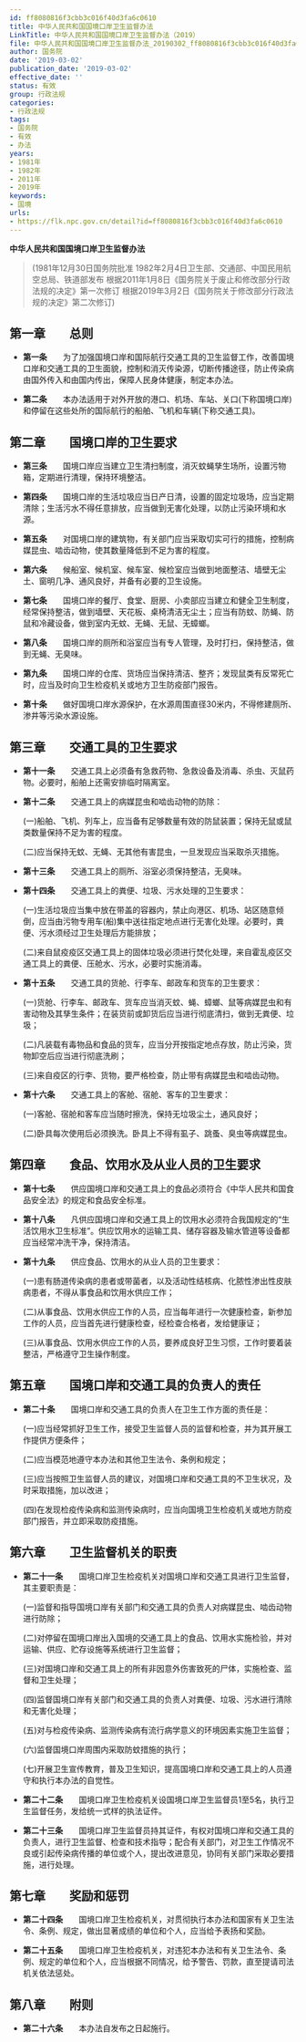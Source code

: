 ```yaml
---
id: ff8080816f3cbb3c016f40d3fa6c0610
title: 中华人民共和国国境口岸卫生监督办法
LinkTitle: 中华人民共和国国境口岸卫生监督办法（2019）
file: 中华人民共和国国境口岸卫生监督办法_20190302_ff8080816f3cbb3c016f40d3fa6c0610.docx
author: 国务院
date: '2019-03-02'
publication_date: '2019-03-02'
effective_date: ''
status: 有效
group: 行政法规
categories:
- 行政法规
tags:
- 国务院
- 有效
- 办法
years:
- 1981年
- 1982年
- 2011年
- 2019年
keywords:
- 国境
urls:
- https://flk.npc.gov.cn/detail?id=ff8080816f3cbb3c016f40d3fa6c0610
---
```


**中华人民共和国国境口岸卫生监督办法**

> (1981年12月30日国务院批准 1982年2月4日卫生部、交通部、中国民用航空总局、铁道部发布 根据2011年1月8日《国务院关于废止和修改部分行政法规的决定》第一次修订 根据2019年3月2日《国务院关于修改部分行政法规的决定》第二次修订)

## 第一章　　总则

- **第一条**　　为了加强国境口岸和国际航行交通工具的卫生监督工作，改善国境口岸和交通工具的卫生面貌，控制和消灭传染源，切断传播途径，防止传染病由国外传入和由国内传出，保障人民身体健康，制定本办法。

- **第二条**　　本办法适用于对外开放的港口、机场、车站、关口(下称国境口岸)和停留在这些处所的国际航行的船舶、飞机和车辆(下称交通工具)。

## 第二章　　国境口岸的卫生要求

- **第三条**　　国境口岸应当建立卫生清扫制度，消灭蚊蝇孳生场所，设置污物箱，定期进行清理，保持环境整洁。

- **第四条**　　国境口岸的生活垃圾应当日产日清，设置的固定垃圾场，应当定期清除；生活污水不得任意排放，应当做到无害化处理，以防止污染环境和水源。

- **第五条**　　对国境口岸的建筑物，有关部门应当采取切实可行的措施，控制病媒昆虫、啮齿动物，使其数量降低到不足为害的程度。

- **第六条**　　候船室、候机室、候车室、候检室应当做到地面整洁、墙壁无尘土、窗明几净、通风良好，并备有必要的卫生设施。

- **第七条**　　国境口岸的餐厅、食堂、厨房、小卖部应当建立和健全卫生制度，经常保持整洁，做到墙壁、天花板、桌椅清洁无尘土；应当有防蚊、防蝇、防鼠和冷藏设备，做到室内无蚊、无蝇、无鼠、无蟑螂。

- **第八条**　　国境口岸的厕所和浴室应当有专人管理，及时打扫，保持整洁，做到无蝇、无臭味。

- **第九条**　　国境口岸的仓库、货场应当保持清洁、整齐；发现鼠类有反常死亡时，应当及时向卫生检疫机关或地方卫生防疫部门报告。

- **第十条**　　做好国境口岸水源保护，在水源周围直径30米内，不得修建厕所、渗井等污染水源设施。

## 第三章　　交通工具的卫生要求

- **第十一条**　　交通工具上必须备有急救药物、急救设备及消毒、杀虫、灭鼠药物。必要时，船舶上还需安排临时隔离室。

- **第十二条**　　交通工具上的病媒昆虫和啮齿动物的防除：

  (一)船舶、飞机、列车上，应当备有足够数量有效的防鼠装置；保持无鼠或鼠类数量保持不足为害的程度。

  (二)应当保持无蚊、无蝇、无其他有害昆虫，一旦发现应当采取杀灭措施。

- **第十三条**　　交通工具上的厕所、浴室必须保持整洁，无臭味。

- **第十四条**　　交通工具上的粪便、垃圾、污水处理的卫生要求：

  (一)生活垃圾应当集中放在带盖的容器内，禁止向港区、机场、站区随意倾倒，应当由污物专用车(船)集中送往指定地点进行无害化处理。必要时，粪便、污水须经过卫生处理后方能排放；

  (二)来自鼠疫疫区交通工具上的固体垃圾必须进行焚化处理，来自霍乱疫区交通工具上的粪便、压舱水、污水，必要时实施消毒。

- **第十五条**　　交通工具的货舱、行李车、邮政车和货车的卫生要求：

  (一)货舱、行李车、邮政车、货车应当消灭蚊、蝇、蟑螂、鼠等病媒昆虫和有害动物及其孳生条件；在装货前或卸货后应当进行彻底清扫，做到无粪便、垃圾；

  (二)凡装载有毒物品和食品的货车，应当分开按指定地点存放，防止污染，货物卸空后应当进行彻底洗刷；

  (三)来自疫区的行李、货物，要严格检查，防止带有病媒昆虫和啮齿动物。

- **第十六条**　　交通工具上的客舱、宿舱、客车的卫生要求：

  (一)客舱、宿舱和客车应当随时擦洗，保持无垃圾尘土，通风良好；

  (二)卧具每次使用后必须换洗。卧具上不得有虱子、跳蚤、臭虫等病媒昆虫。

## 第四章　　食品、饮用水及从业人员的卫生要求

- **第十七条**　　供应国境口岸和交通工具上的食品必须符合《中华人民共和国食品安全法》的规定和食品安全标准。

- **第十八条**　　凡供应国境口岸和交通工具上的饮用水必须符合我国规定的“生活饮用水卫生标准”。供应饮用水的运输工具、储存容器及输水管道等设备都应当经常冲洗干净，保持清洁。

- **第十九条**　　供应食品、饮用水的从业人员的卫生要求：

  (一)患有肠道传染病的患者或带菌者，以及活动性结核病、化脓性渗出性皮肤病患者，不得从事食品和饮用水供应工作；

  (二)从事食品、饮用水供应工作的人员，应当每年进行一次健康检查，新参加工作的人员，应当首先进行健康检查，经检查合格者，发给健康证；

  (三)从事食品、饮用水供应工作的人员，要养成良好卫生习惯，工作时要着装整洁，严格遵守卫生操作制度。

## 第五章　　国境口岸和交通工具的负责人的责任

- **第二十条**　　国境口岸和交通工具的负责人在卫生工作方面的责任是：

  (一)应当经常抓好卫生工作，接受卫生监督人员的监督和检查，并为其开展工作提供方便条件；

  (二)应当模范地遵守本办法和其他卫生法令、条例和规定；

  (三)应当按照卫生监督人员的建议，对国境口岸和交通工具的不卫生状况，及时采取措施，加以改进；

  (四)在发现检疫传染病和监测传染病时，应当向国境卫生检疫机关或地方防疫部门报告，并立即采取防疫措施。

## 第六章　　卫生监督机关的职责

- **第二十一条**　　国境口岸卫生检疫机关对国境口岸和交通工具进行卫生监督，其主要职责是：

  (一)监督和指导国境口岸有关部门和交通工具的负责人对病媒昆虫、啮齿动物进行防除；

  (二)对停留在国境口岸出入国境的交通工具上的食品、饮用水实施检验，并对运输、供应、贮存设施等系统进行卫生监督；

  (三)对国境口岸和交通工具上的所有非因意外伤害致死的尸体，实施检查、监督和卫生处理；

  (四)监督国境口岸有关部门和交通工具的负责人对粪便、垃圾、污水进行清除和无害化处理；

  (五)对与检疫传染病、监测传染病有流行病学意义的环境因素实施卫生监督；

  (六)监督国境口岸周围内采取防蚊措施的执行；

  (七)开展卫生宣传教育，普及卫生知识，提高国境口岸和交通工具上的人员遵守和执行本办法的自觉性。

- **第二十二条**　　国境口岸卫生检疫机关设国境口岸卫生监督员1至5名，执行卫生监督任务，发给统一式样的执法证件。

- **第二十三条**　　国境口岸卫生监督员持其证件，有权对国境口岸和交通工具的负责人，进行卫生监督、检查和技术指导；配合有关部门，对卫生工作情况不良或引起传染病传播的单位或个人，提出改进意见，协同有关部门采取必要措施，进行处理。

## 第七章　　奖励和惩罚

- **第二十四条**　　国境口岸卫生检疫机关，对贯彻执行本办法和国家有关卫生法令、条例、规定，做出显著成绩的单位和个人，应当给予表扬和奖励。

- **第二十五条**　　国境口岸卫生检疫机关，对违犯本办法和有关卫生法令、条例、规定的单位和个人，应当根据不同情况，给予警告、罚款，直至提请司法机关依法惩处。

## 第八章　　附则

- **第二十六条**　　本办法自发布之日起施行。

